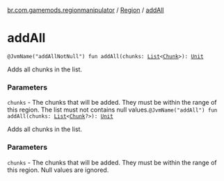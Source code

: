 [br.com.gamemods.regionmanipulator](../index.md) / [Region](index.md) / [addAll](./add-all.md)

# addAll

`@JvmName("addAllNotNull") fun addAll(chunks: `[`List`](https://kotlinlang.org/api/latest/jvm/stdlib/kotlin.collections/-list/index.html)`<`[`Chunk`](../-chunk/index.md)`>): `[`Unit`](https://kotlinlang.org/api/latest/jvm/stdlib/kotlin/-unit/index.html)

Adds all chunks in the list.

### Parameters

`chunks` - The chunks that will be added. They must be within the range of this region. The list must not contains null values.`@JvmName("addAll") fun addAll(chunks: `[`List`](https://kotlinlang.org/api/latest/jvm/stdlib/kotlin.collections/-list/index.html)`<`[`Chunk`](../-chunk/index.md)`?>): `[`Unit`](https://kotlinlang.org/api/latest/jvm/stdlib/kotlin/-unit/index.html)

Adds all chunks in the list.

### Parameters

`chunks` - The chunks that will be added. They must be within the range of this region. Null values are ignored.
